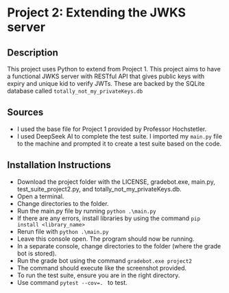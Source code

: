 # Project 2: Extending the JWKS server

## Description
This project uses Python to extend from Project 1. This project aims to have a functional JWKS server with RESTful API that gives public keys with expiry and unique kid to verify JWTs. These are backed by the SQLite database called ```totally_not_my_privateKeys.db```

## Sources
- I used the base file for Project 1 provided by Professor Hochstetler. 
- I used DeepSeek AI to complete the test suite. I imported my ```main.py``` file to the machine and prompted it to create a test suite based on the code. 

## Installation Instructions
-	Download the project folder with the LICENSE, gradebot.exe, main.py, test_suite_project2.py, and totally_not_my_privateKeys.db. 
-	Open a terminal.
-	Change directories to the folder. 
-	Run the main.py file by running ```python .\main.py```
-	If there are any errors, install libraries by using the command ```pip install <library_name>```
-	Rerun file with ```python .\main.py```
-	Leave this console open. The program should now be running.
-	In a separate console, change directories to the folder (where the grade bot is stored).
-	Run the grade bot using the command ```gradebot.exe project2```
-	The command should execute like the screenshot provided.
-	To run the test suite, ensure you are in the right directory.
-	Use command ```pytest --cov=. ``` to test. 
